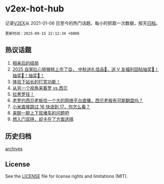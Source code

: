 # v2ex-hot-hub

 记录[V2EX](https://www.v2ex.com/)从 2021-01-06 日至今的热门话题。每小时抓取一次数据，按天[归档](archives)。

`更新时间：2025-09-15 22:12:34 +0800`

## 热议话题

1. [相亲后的结局](https://www.v2ex.com/t/1159267)
1. [2025 自家红心猕猴桃上市了😋， 中秋送礼佳品🧺，送 V 友福利回帖抽奖🥝！抽奖🥝！抽奖🥝！](https://www.v2ex.com/t/1159224)
1. [体验下站长的打赏功能！](https://www.v2ex.com/t/1159335)
1. [从另一个视角来看罗 vs 西贝](https://www.v2ex.com/t/1159194)
1. [拉黑罗技！](https://www.v2ex.com/t/1159211)
1. [老罗约西贝老板找一个大的网络平台直播，西贝老板有可能翻盘吗？](https://www.v2ex.com/t/1159210)
1. [小米直接跳过 16 快进到 17，你怎么看？](https://www.v2ex.com/t/1159259)
1. [来聊一聊上下班堵车的问题吧](https://www.v2ex.com/t/1159188)
1. [想入门双拼，却卡在了方案选择](https://www.v2ex.com/t/1159291)

## 历史归档

[archives](archives)

## License

See the [LICENSE](LICENSE) file for license rights and limitations (MIT).
